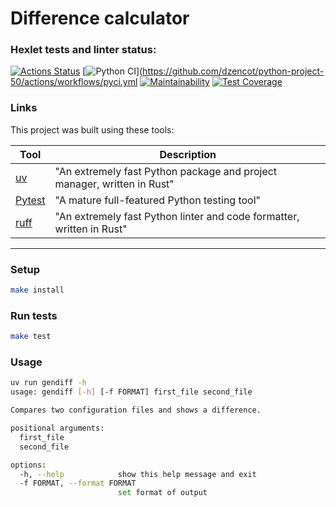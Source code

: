 # Difference calculator

### Hexlet tests and linter status:
[![Actions Status](https://github.com/dzencot/python-project-50/actions/workflows/hexlet-check.yml/badge.svg)](https://github.com/dzencot/python-project-50/actions)
[![Python CI](https://github.com/dzencot/python-project-50/actions/workflows/pyci.yml/badge.svg)](https://github.com/dzencot/python-project-50/actions/workflows/pyci.yml
[![Maintainability](https://api.codeclimate.com/v1/badges/ecdc4410853420af5ae0/maintainability)](https://codeclimate.com/github/dzencot/python-project-50/maintainability)
[![Test Coverage](https://api.codeclimate.com/v1/badges/ecdc4410853420af5ae0/test_coverage)](https://codeclimate.com/github/dzencot/python-project-50/test_coverage)

### Links

This project was built using these tools:

| Tool                                                                   | Description                                             |
|------------------------------------------------------------------------|---------------------------------------------------------|
| [uv](https://docs.astral.sh/uv/)                                       | "An extremely fast Python package and project manager, written in Rust" |
| [Pytest](https://pytest.org)                                           | "A mature full-featured Python testing tool"            |
| [ruff](https://docs.astral.sh/ruff/)                                   | "An extremely fast Python linter and code formatter, written in Rust" |

---

### Setup

```bash
make install
```


### Run tests

```bash
make test
```

### Usage

```bash
uv run gendiff -h
usage: gendiff [-h] [-f FORMAT] first_file second_file

Compares two configuration files and shows a difference.

positional arguments:
  first_file
  second_file

options:
  -h, --help            show this help message and exit
  -f FORMAT, --format FORMAT
                        set format of output
```
